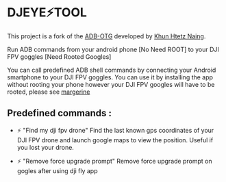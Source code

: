 
# DJEYE⚡TOOL

This project is a fork of the [ADB-OTG](https://github.com/KhunHtetzNaing/ADB-OTG) developed by [Khun Htetz Naing](https://github.com/KhunHtetzNaing).

Run ADB commands from your android phone [No Need ROOT] to your DJI FPV goggles [Need Rooted Googles]

You can call predefined ADB shell commands by connecting your Android smartphone to your DJI FPV goggles.
You can use it by installing the app without rooting your phone however your DJI FPV googles will have to be rooted, please see [margerine](https://github.com/fpv-wtf/margerine)

## Predefined commands : 

- ⚡ "Find my dji fpv drone"
Find the last known gps coordinates of your DJI FPV drone and launch google maps to view the position. Useful if you lost your drone.

- ⚡ "Remove force upgrade prompt"
Remove force upgrade prompt on gogles after using dji fly app
